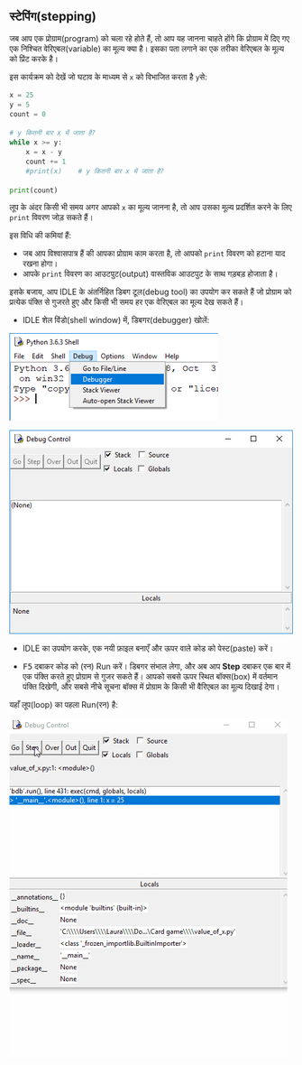 ## स्टेपिंग(stepping)

जब आप एक प्रोग्राम(program) को चला रहे होते हैं, तो आप यह जानना चाहते होंगे कि प्रोग्राम में दिए गए एक निश्चित वेरिएबल(variable) का मूल्य क्या है। इसका पता लगाने का एक तरीका वेरिएबल के मूल्य को प्रिंट करके है।

इस कार्यक्रम को देखें जो घटाव के माध्यम से `x` को विभाजित करता है `y`से:

```python
x = 25
y = 5
count = 0

# y कितनी बार x में जाता है?
while x >= y:
    x = x - y
    count += 1
    #print(x)    # y कितनी बार x में जाता है?

print(count)
```

लूप के अंदर किसी भी समय अगर आपको `x` का मूल्य जानना है, तो आप उसका मूल्य प्रदर्शित करने के लिए `print` विवरण जोड़ सकते हैं।

इस विधि की कमियां हैं:
- जब आप विश्वासपात्र हैं की आपका प्रोग्राम काम करता है, तो आपको `print` विवरण को हटाना याद रखना होगा।
- आपके `print` विवरण का आउटपुट(output) वास्तविक आउटपुट के साथ गड़बड़ होजाता है।

इसके बजाय, आप IDLE के अंतर्निहित डिबग टूल(debug tool) का उपयोग कर सकते हैं जो प्रोग्राम को प्रत्येक पंक्ति से गुजरते हुए और किसी भी समय हर एक वेरिएबल का मूल्य देख सकते हैं।

+ IDLE शेल विंडो(shell window) में, डिबगर(debugger) खोलें:

![डिबगर खोलें](images/open-debugger.png)

![डीबगर](images/debugger.png)

+ IDLE का उपयोग करके, एक नयी फ़ाइल बनाएँ और ऊपर वाले कोड को पेस्ट(paste) करें।

+ <kbd>F5</kbd> दबाकर कोड को (रन) Run करें। डिबगर संभाल लेगा, और अब आप **Step** दबाकर एक बार में एक पंक्ति करते हुए प्रोग्राम से गुजर सकते हैं। आपको सबसे ऊपर स्थित बॉक्स(box) में वर्तमान पंक्ति दिखेगी, और सबसे नीचे सूचना बॉक्स में प्रोग्राम के किसी भी वैरिएबल का मूल्य दिखाई देगा।

यहाँ लूप(loop) का पहला Run(रन) है:

![कार्यक्रम के माध्यम से कदम](images/step-through-program.gif)
